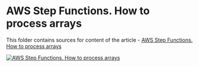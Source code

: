 # AWS Step Functions. How to process arrays

This folder contains sources for content of the article - [AWS Step Functions. How to process arrays](https://hands-on.cloud/aws-step-functions-how-to-process-arrays/)

[![AWS Step Functions. How to process arrays](https://hands-on.cloud/aws-step-functions-how-to-process-arrays/AWS-Step-Functions-How-to-process-arrays.png)](https://hands-on.cloud/aws-step-functions-how-to-process-arrays/)
